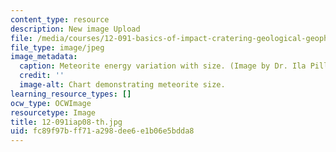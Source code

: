 ```yaml
---
content_type: resource
description: New image Upload
file: /media/courses/12-091-basics-of-impact-cratering-geological-geophysical-geochemical-environmental-studies-of-some-impact-craters-of-the-earth-january-iap-2008/fc89f97bff71a298dee6e1b06e5bdda8_12-091iap08-th.jpg
file_type: image/jpeg
image_metadata:
  caption: Meteorite energy variation with size. (Image by Dr. Ila Pillalamarri.)
  credit: ''
  image-alt: Chart demonstrating meteorite size.
learning_resource_types: []
ocw_type: OCWImage
resourcetype: Image
title: 12-091iap08-th.jpg
uid: fc89f97b-ff71-a298-dee6-e1b06e5bdda8
---
```

